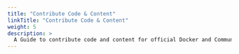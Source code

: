 ```yaml
---
title: "Contribute Code & Content"
linkTitle: "Contribute Code & Content"
weight: 5
description: >
  A Guide to contribute code and content for official Docker and Community Site
---
```



